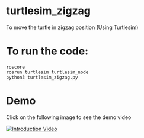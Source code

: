 # turtlesim_zigzag
To move the turtle in zigzag position (Using Turtlesim)
# To run the code:
```console
roscore
rosrun turtlesim turtlesim_node
python3 turtlesim_zigzag.py
```
# Demo 

Click on the following image to see the demo video


[![Introduction Video](https://img.youtube.com/vi/NVBeBzOxwkA/0.jpg)](https://youtu.be/NVBeBzOxwkA)
